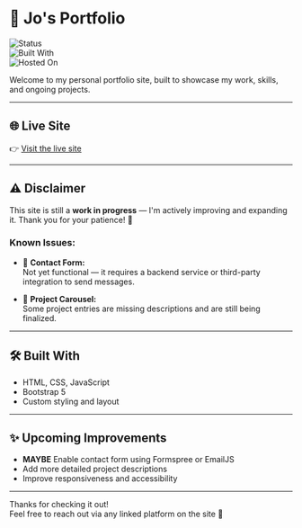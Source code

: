 # 💼 Jo's Portfolio

![Status](https://img.shields.io/badge/status-in--progress-f778b1)  
![Built With](https://img.shields.io/badge/Built%20with-HTML%2C%20CSS%2C%20JS-blue)  
![Hosted On](https://img.shields.io/badge/Hosted%20on-GitHub%20Pages-121013)

Welcome to my personal portfolio site, built to showcase my work, skills, and ongoing projects.

---

## 🌐 Live Site

👉 [Visit the live site](https://frau-jo.github.io/portfolio/)

---

## ⚠️ Disclaimer

This site is still a **work in progress** — I'm actively improving and expanding it. Thank you for your patience! 🙏

### Known Issues:

- 📩 **Contact Form:**  
  Not yet functional — it requires a backend service or third-party integration to send messages.

- 🎠 **Project Carousel:**  
  Some project entries are missing descriptions and are still being finalized.

---

## 🛠️ Built With

- HTML, CSS, JavaScript
- Bootstrap 5
- Custom styling and layout

---

## ✨ Upcoming Improvements

- **MAYBE** Enable contact form using Formspree or EmailJS
- Add more detailed project descriptions
- Improve responsiveness and accessibility

---

Thanks for checking it out!  
Feel free to reach out via any linked platform on the site 💌
